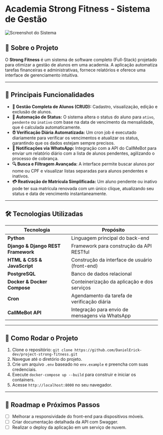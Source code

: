 # Academia Strong Fitness - Sistema de Gestão

![Screenshot do Sistema](link_para_a_imagem_que_voce_me_mandou.png)
## 📖 Sobre o Projeto

O **Strong Fitness** é um sistema de software completo (Full-Stack) projetado para otimizar a gestão de alunos em uma academia. A aplicação automatiza tarefas financeiras e administrativas, fornece relatórios e oferece uma interface de gerenciamento intuitiva.

---

## 🌟 Principais Funcionalidades

- **👤 Gestão Completa de Alunos (CRUD):** Cadastro, visualização, edição e exclusão de alunos.
- **🔄 Automação de Status:** O sistema altera o status do aluno para `ativo`, `pendente` ou `inativo` com base na data de vencimento da mensalidade, que é calculada automaticamente.
- **⏰ Verificação Diária Automatizada:** Um cron job é executado diariamente para verificar os vencimentos e atualizar os status, garantindo que os dados estejam sempre precisos.
- **🤖 Notificações via WhatsApp:** Integração com a API do CallMeBot para enviar um relatório diário com a lista de alunos pendentes, agilizando o processo de cobrança.
- **🔍 Busca e Filtragem Avançada:** A interface permite buscar alunos por nome ou CPF e visualizar listas separadas para alunos pendentes e inativos.
- **💳 Reativação de Matrícula Simplificada:** Um aluno pendente ou inativo pode ter sua matrícula renovada com um único clique, atualizando seu status e data de vencimento instantaneamente.

---

## 🛠️ Tecnologias Utilizadas

| Tecnologia | Propósito |
|---|---|
| **Python** | Linguagem principal do back-end |
| **Django & Django REST Framework** | Framework para construção da API RESTful |
| **HTML & CSS & JavaScript** | Construção da interface de usuário (front-end) |
| **PostgreSQL** | Banco de dados relacional |
| **Docker & Docker Compose** | Conteinerização da aplicação e dos serviços |
| **Cron** | Agendamento da tarefa de verificação diária |
| **CallMeBot API** | Integração para envio de mensagens via WhatsApp |

---

## 🚀 Como Rodar o Projeto

1.  Clone o repositório: `git clone https://github.com/DanielErick-dev/project-strong-fitness.git`
2.  Navegue até o diretório do projeto.
3.  Crie um arquivo `.env` baseado no `env.example` e preencha com suas credenciais.
4.  Execute `docker-compose up --build` para construir e iniciar os containers.
5.  Acesse `http://localhost:8000` no seu navegador.

---

## 📝 Roadmap e Próximos Passos

- [ ] Melhorar a responsividade do front-end para dispositivos móveis.
- [ ] Criar documentação detalhada da API com Swagger.
- [ ] Realizar o deploy da aplicação em um serviço de nuvem.
